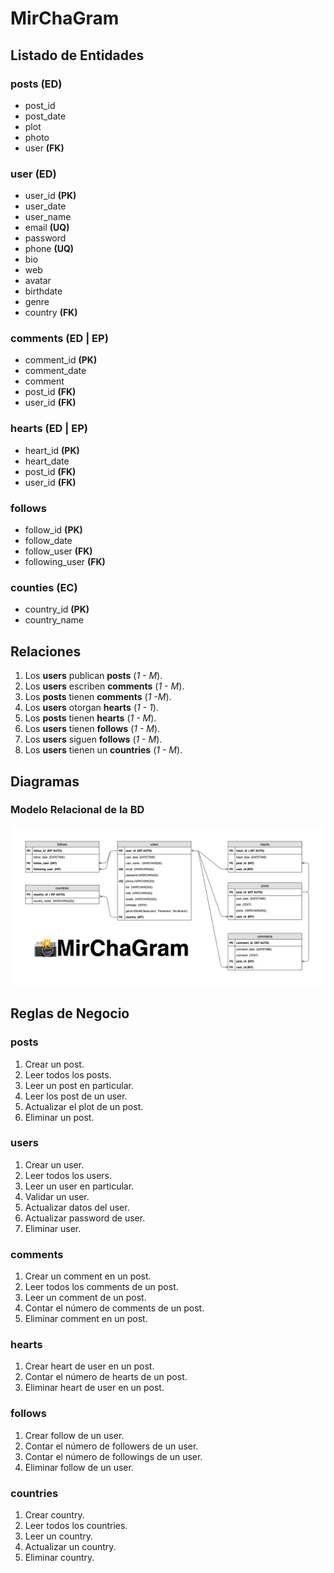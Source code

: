 # MirChaGram

## Listado de Entidades

### posts **(ED)**

- post_id
- post_date
- plot
- photo
- user **(FK)**

### user **(ED)**

- user_id **(PK)**
- user_date
- user_name
- email **(UQ)**
- password
- phone **(UQ)**
- bio
- web
- avatar
- birthdate
- genre
- country **(FK)**

### comments **(ED | EP)**

- comment_id **(PK)**
- comment_date
- comment
- post_id **(FK)**
- user_id **(FK)**

### hearts **(ED | EP)**

- heart_id **(PK)**
- heart_date
- post_id **(FK)**
- user_id **(FK)**

### follows

- follow_id **(PK)**
- follow_date
- follow_user **(FK)**
- following_user **(FK)**

### counties **(EC)**

- country_id **(PK)**
- country_name

## Relaciones

1. Los **users** publican **posts** (_1 - M_).
1. Los **users** escriben **comments** (_1 - M_).
1. Los **posts** tienen **comments** (_1 -M_).
1. Los **users** otorgan **hearts** (_1 - 1_).
1. Los **posts** tienen **hearts** (_1 - M_).
1. Los **users** tienen **follows** (_1 - M_).
1. Los **users** siguen **follows** (_1 - M_).
1. Los **users** tienen un **countries** (_1 - M_).

## Diagramas

### Modelo Relacional de la BD

![Modelo Relacional](MirChaGram_ModeloRelacionalBD.png)

## Reglas de Negocio

### posts

1. Crear un post.
1. Leer todos los posts.
1. Leer un post en particular.
1. Leer los post de un user.
1. Actualizar el plot de un post.
1. Eliminar un post.

### users

1. Crear un user.
1. Leer todos los users.
1. Leer un user en particular.
1. Validar un user.
1. Actualizar datos del user.
1. Actualizar password de user.
1. Eliminar user.

### comments

1. Crear un comment en un post.
1. Leer todos los comments de un post.
1. Leer un comment de un post.
1. Contar el número de comments de un post.
1. Eliminar comment en un post.

### hearts

1. Crear heart de user en un post.
1. Contar el número de hearts de un post.
1. Eliminar heart de user en un post.

### follows

1. Crear follow de un user.
1. Contar el número de followers de un user.
1. Contar el número de followings de un user.
1. Eliminar follow de un user.

### countries

1. Crear country.
1. Leer todos los countries.
1. Leer un country.
1. Actualizar un country.
1. Eliminar country.
